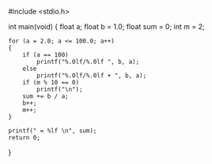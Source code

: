 #include <stdio.h>

int main(void)
{
	float a;
	float b = 1.0;
	float sum = 0;
	int m = 2;


	for (a = 2.0; a <= 100.0; a++)
	{
		if (a == 100)
			printf("%.0lf/%.0lf ", b, a);
		else
			printf("%.0lf/%.0lf + ", b, a);
		if (m % 10 == 0)
			printf("\n");
		sum += b / a;		
		b++;
		m++;
	}

	printf(" = %lf \n", sum);
	return 0; 
}
